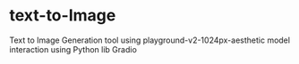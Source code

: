 # text-to-Image
Text to Image Generation tool using playground-v2-1024px-aesthetic model interaction using Python lib Gradio
